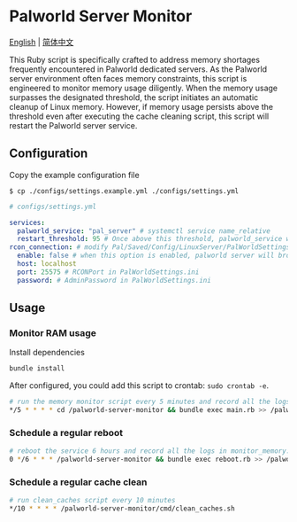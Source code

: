 # Palworld Server Monitor

[English](README.md) | [简体中文](README.zh-cn.md)

This Ruby script is specifically crafted to address memory shortages frequently encountered in Palworld dedicated servers. As the Palworld server environment often faces memory constraints, this script is engineered to monitor memory usage diligently. When the memory usage surpasses the designated threshold, the script initiates an automatic cleanup of Linux memory. However, if memory usage persists above the threshold even after executing the cache cleaning script, this script will restart the Palworld server service.

## Configuration

Copy the example configuration file

    $ cp ./configs/settings.example.yml ./configs/settings.yml

```yml
# configs/settings.yml

services:
  palworld_service: "pal_server" # systemctl service name_relative
  restart_threshold: 95 # Once above this threshold, palworld_service will clean caches and restart
rcon_connection: # modify Pal/Saved/Config/LinuxServer/PalWorldSettings.ini to enable rcon
  enable: false # when this option is enabled, palworld server will broadcast a message before the server be restarted.
  host: localhost
  port: 25575 # RCONPort in PalWorldSettings.ini
  password: # AdminPassword in PalWorldSettings.ini
```

## Usage

### Monitor RAM usage

Install dependencies
```bash
bundle install
```

After configured, you could add this script to crontab: `sudo crontab -e`.

```bash
# run the memory monitor script every 5 minutes and record all the logs in monitor_memory.log
*/5 * * * * cd /palworld-server-monitor && bundle exec main.rb >> /palworld-server-monitor/logs/monitor_memory.log 2>&1
```

### Schedule a regular reboot

```bash
# reboot the service 6 hours and record all the logs in monitor_memory.log
0 */6 * * * /palworld-server-monitor && bundle exec reboot.rb >> /palworld-server-monitor/logs/monitor_memory.log 2>&1
```

### Schedule a regular cache clean

```bash
# run clean_caches script every 10 minutes
*/10 * * * * /palworld-server-monitor/cmd/clean_caches.sh
```
